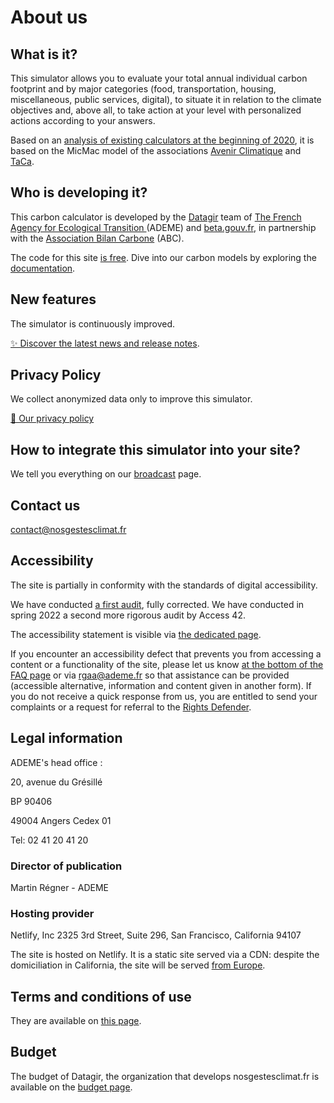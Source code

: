 <h1 data-cypress-id="about-us-title">About us</h1>

## What is it?

This simulator allows you to evaluate your total annual individual
carbon footprint and by major categories (food, transportation, housing,
miscellaneous, public services, digital), to situate it in relation to
the climate objectives and, above all, to take action at your level with
personalized actions according to your answers.

Based on an [analysis of existing calculators at the beginning of
2020](https://abc-transitionbascarbone.fr/wp-content/uploads/2022/03/analyse-des-calculateurs-dempreinte-carbone-individuelle-a-lorigine-de-nos-gestes-climat-vf-.pdf),
it is based on the MicMac model of the associations [Avenir
Climatique](https://avenirclimatique.org/les-outils/) and
[TaCa](https://www.taca.asso.fr/).

## Who is developing it?

This carbon calculator is developed by the [Datagir](https://datagir.ademe.fr/)
team of [The French Agency for Ecological Transition ](https://www.ademe.fr/)
(ADEME) and [beta.gouv.fr](https://beta.gouv.fr/), in partnership with
the [Association Bilan Carbone](https://www.associationbilancarbone.fr/) (ABC).

The code for this site [is free](https://github.com/betagouv/ecolab-data). Dive
into our carbon models by exploring the [documentation](/documentation).

## New features

The simulator is continuously improved.

[✨️ Discover the latest news and release notes](/nouveautés).

## Privacy Policy

We collect anonymized data only to improve this simulator.

[🍪 Our privacy policy](/vie-privée)

## How to integrate this simulator into your site?

We tell you everything on our [broadcast](/diffuser) page.

## Contact us

contact@nosgestesclimat.fr

## Accessibility

The site is partially in conformity with the standards of digital
accessibility.

We have conducted [a first
audit](https://github.com/datagir/nosgestesclimat-site/issues/350),
fully corrected. We have conducted in spring 2022 a second more rigorous
audit by Access 42.

The accessibility statement is visible via [the dedicated
page](/accessibilite).

If you encounter an accessibility defect that prevents you from
accessing a content or a functionality of the site, please let us know
[at the bottom of the FAQ page](/contribuer) or via
<a href="mailto:rgaa@ademe.fr" class="email">rgaa@ademe.fr</a> so that
assistance can be provided (accessible alternative, information and
content given in another form). If you do not receive a quick response
from us, you are entitled to send your complaints or a request for
referral to the [Rights Defender](https://www.defenseurdesdroits.fr).

## Legal information

ADEME's head office :

20, avenue du Grésillé

BP 90406

49004 Angers Cedex 01

Tel: 02 41 20 41 20

### Director of publication

Martin Régner - ADEME

### Hosting provider

Netlify, Inc 2325 3rd Street, Suite 296, San Francisco, California 94107

The site is hosted on Netlify. It is a static site served via a CDN:
despite the domiciliation in California, the site will be served [from
Europe](https://answers.netlify.com/t/is-there-a-list-of-where-netlifys-cdn-pops-are-located/855/2).

## Terms and conditions of use

They are available on [this page](/cgu).

## Budget

The budget of Datagir, the organization that develops nosgestesclimat.fr
is available on the [budget page](https://datagir.ademe.fr/budget/).
